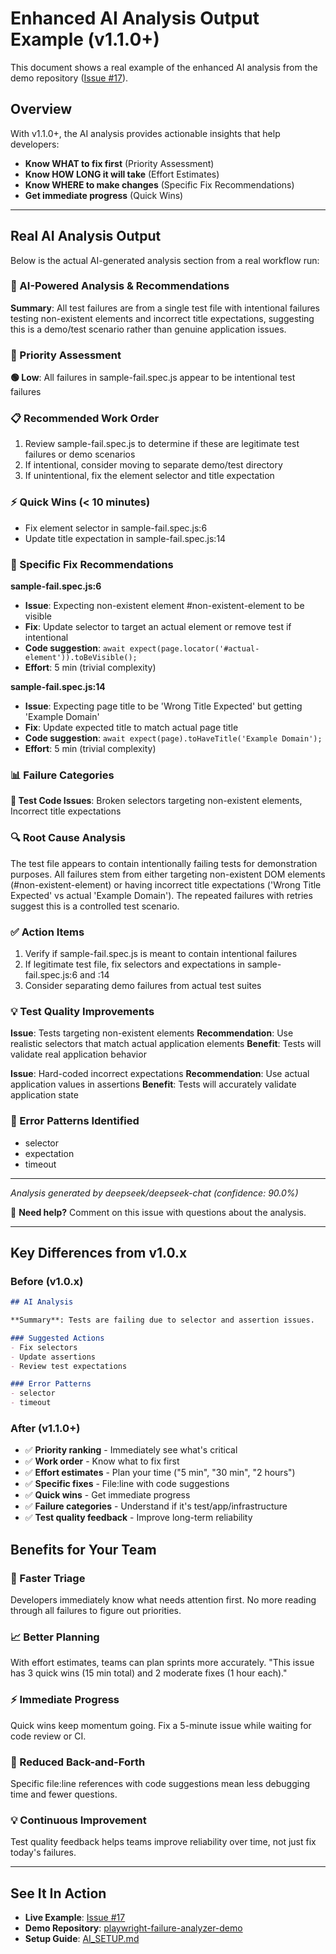 # Enhanced AI Analysis Output Example (v1.1.0+)

This document shows a real example of the enhanced AI analysis from the demo repository ([Issue #17](https://github.com/decision-crafters/playwright-failure-analyzer-demo/issues/17)).

## Overview

With v1.1.0+, the AI analysis provides actionable insights that help developers:
- **Know WHAT to fix first** (Priority Assessment)
- **Know HOW LONG it will take** (Effort Estimates)
- **Know WHERE to make changes** (Specific Fix Recommendations)
- **Get immediate progress** (Quick Wins)

---

## Real AI Analysis Output

Below is the actual AI-generated analysis section from a real workflow run:

### 🤖 AI-Powered Analysis & Recommendations

**Summary**: All test failures are from a single test file with intentional failures testing non-existent elements and incorrect title expectations, suggesting this is a demo/test scenario rather than genuine application issues.

### 🎯 Priority Assessment

**🟢 Low**: All failures in sample-fail.spec.js appear to be intentional test failures

### 📋 Recommended Work Order

1. Review sample-fail.spec.js to determine if these are legitimate test failures or demo scenarios
2. If intentional, consider moving to separate demo/test directory
3. If unintentional, fix the element selector and title expectation

### ⚡ Quick Wins (< 10 minutes)

- Fix element selector in sample-fail.spec.js:6
- Update title expectation in sample-fail.spec.js:14

### 🔧 Specific Fix Recommendations

**sample-fail.spec.js:6**
- **Issue**: Expecting non-existent element #non-existent-element to be visible
- **Fix**: Update selector to target an actual element or remove test if intentional
- **Code suggestion**: `await expect(page.locator('#actual-element')).toBeVisible();`
- **Effort**: 5 min (trivial complexity)

**sample-fail.spec.js:14**
- **Issue**: Expecting page title to be 'Wrong Title Expected' but getting 'Example Domain'
- **Fix**: Update expected title to match actual page title
- **Code suggestion**: `await expect(page).toHaveTitle('Example Domain');`
- **Effort**: 5 min (trivial complexity)

### 📊 Failure Categories

**🧪 Test Code Issues**: Broken selectors targeting non-existent elements, Incorrect title expectations

### 🔍 Root Cause Analysis

The test file appears to contain intentionally failing tests for demonstration purposes. All failures stem from either targeting non-existent DOM elements (#non-existent-element) or having incorrect title expectations ('Wrong Title Expected' vs actual 'Example Domain'). The repeated failures with retries suggest this is a controlled test scenario.

### ✅ Action Items

1. Verify if sample-fail.spec.js is meant to contain intentional failures
2. If legitimate test file, fix selectors and expectations in sample-fail.spec.js:6 and :14
3. Consider separating demo failures from actual test suites

### 💡 Test Quality Improvements

**Issue**: Tests targeting non-existent elements
**Recommendation**: Use realistic selectors that match actual application elements
**Benefit**: Tests will validate real application behavior

**Issue**: Hard-coded incorrect expectations
**Recommendation**: Use actual application values in assertions
**Benefit**: Tests will accurately validate application state

### 🔎 Error Patterns Identified

- selector
- expectation
- timeout

---

*Analysis generated by deepseek/deepseek-chat (confidence: 90.0%)*

💬 **Need help?** Comment on this issue with questions about the analysis.

---

## Key Differences from v1.0.x

### Before (v1.0.x)
```markdown
## AI Analysis

**Summary**: Tests are failing due to selector and assertion issues.

### Suggested Actions
- Fix selectors
- Update assertions
- Review test expectations

### Error Patterns
- selector
- timeout
```

### After (v1.1.0+)
- ✅ **Priority ranking** - Immediately see what's critical
- ✅ **Work order** - Know what to fix first
- ✅ **Effort estimates** - Plan your time ("5 min", "30 min", "2 hours")
- ✅ **Specific fixes** - File:line with code suggestions
- ✅ **Quick wins** - Get immediate progress
- ✅ **Failure categories** - Understand if it's test/app/infrastructure
- ✅ **Test quality feedback** - Improve long-term reliability

## Benefits for Your Team

### 🚀 Faster Triage
Developers immediately know what needs attention first. No more reading through all failures to figure out priorities.

### 📈 Better Planning
With effort estimates, teams can plan sprints more accurately. "This issue has 3 quick wins (15 min total) and 2 moderate fixes (1 hour each)."

### ⚡ Immediate Progress
Quick wins keep momentum going. Fix a 5-minute issue while waiting for code review or CI.

### 🎯 Reduced Back-and-Forth
Specific file:line references with code suggestions mean less debugging time and fewer questions.

### 💡 Continuous Improvement
Test quality feedback helps teams improve reliability over time, not just fix today's failures.

---

## See It In Action

- **Live Example**: [Issue #17](https://github.com/decision-crafters/playwright-failure-analyzer-demo/issues/17)
- **Demo Repository**: [playwright-failure-analyzer-demo](https://github.com/decision-crafters/playwright-failure-analyzer-demo)
- **Setup Guide**: [AI_SETUP.md](../docs/AI_SETUP.md)
